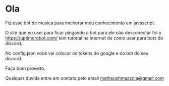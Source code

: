 # Ola

Fiz esse bot de musica para melhorar meu conhecimento em javascript.

O site que eu usei para ficar pingando o bot para ele não desconectar foi o 
https://uptimerobot.com/  tem tutorial na internet de como usar para bots do discord.

No config.json você vai colocar os tokens do google e do bot do seu discord.

Faça bom proveito.

Qualquer duvida entre em contato pelo email matheushmazzola@gmail.com